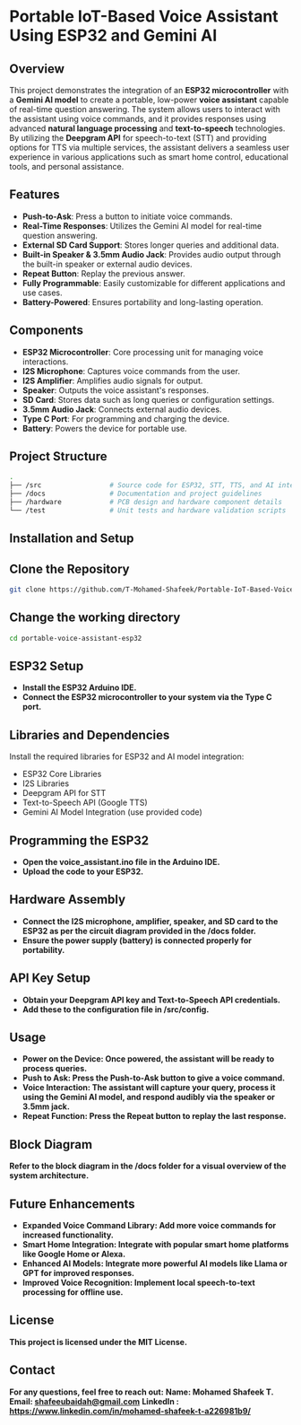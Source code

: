 # Portable IoT-Based Voice Assistant Using ESP32 and Gemini AI

## Overview

This project demonstrates the integration of an **ESP32 microcontroller** with a **Gemini AI model** to create a portable, low-power **voice assistant** capable of real-time question answering. The system allows users to interact with the assistant using voice commands, and it provides responses using advanced **natural language processing** and **text-to-speech** technologies. By utilizing the **Deepgram API** for speech-to-text (STT) and providing options for TTS via multiple services, the assistant delivers a seamless user experience in various applications such as smart home control, educational tools, and personal assistance.

## Features

- **Push-to-Ask**: Press a button to initiate voice commands.
- **Real-Time Responses**: Utilizes the Gemini AI model for real-time question answering.
- **External SD Card Support**: Stores longer queries and additional data.
- **Built-in Speaker & 3.5mm Audio Jack**: Provides audio output through the built-in speaker or external audio devices.
- **Repeat Button**: Replay the previous answer.
- **Fully Programmable**: Easily customizable for different applications and use cases.
- **Battery-Powered**: Ensures portability and long-lasting operation.

## Components

- **ESP32 Microcontroller**: Core processing unit for managing voice interactions.
- **I2S Microphone**: Captures voice commands from the user.
- **I2S Amplifier**: Amplifies audio signals for output.
- **Speaker**: Outputs the voice assistant's responses.
- **SD Card**: Stores data such as long queries or configuration settings.
- **3.5mm Audio Jack**: Connects external audio devices.
- **Type C Port**: For programming and charging the device.
- **Battery**: Powers the device for portable use.

## Project Structure

```bash
.
├── /src                 # Source code for ESP32, STT, TTS, and AI integration
├── /docs                # Documentation and project guidelines
├── /hardware            # PCB design and hardware component details
└── /test                # Unit tests and hardware validation scripts
```
## Installation and Setup

## Clone the Repository
```bash
git clone https://github.com/T-Mohamed-Shafeek/Portable-IoT-Based-Voice-Assistant-Using-ESP32-and-Gemini-AI.git
```

## Change the working directory
```bash
cd portable-voice-assistant-esp32
```

## ESP32 Setup
- **Install the ESP32 Arduino IDE.**
- **Connect the ESP32 microcontroller to your system via the Type C port.**

## Libraries and Dependencies
Install the required libraries for ESP32 and AI model integration:
- ESP32 Core Libraries
- I2S Libraries
- Deepgram API for STT
- Text-to-Speech API (Google TTS)
- Gemini AI Model Integration (use provided code)

## Programming the ESP32
- **Open the voice_assistant.ino file in the Arduino IDE.**
- **Upload the code to your ESP32.**

## Hardware Assembly
- **Connect the I2S microphone, amplifier, speaker, and SD card to the ESP32 as per the circuit diagram provided in the /docs folder.**
- **Ensure the power supply (battery) is connected properly for portability.**


## API Key Setup
- **Obtain your Deepgram API key and Text-to-Speech API credentials.**
- **Add these to the configuration file in /src/config.**

## Usage
- **Power on the Device: Once powered, the assistant will be ready to process queries.**
- **Push to Ask: Press the Push-to-Ask button to give a voice command.**
- **Voice Interaction: The assistant will capture your query, process it using the Gemini AI model, and respond audibly via the speaker or 3.5mm jack.**
- **Repeat Function: Press the Repeat button to replay the last response.**
  
## Block Diagram
**Refer to the block diagram in the /docs folder for a visual overview of the system architecture.**

## Future Enhancements
- **Expanded Voice Command Library: Add more voice commands for increased functionality.**
- **Smart Home Integration: Integrate with popular smart home platforms like Google Home or Alexa.**
- **Enhanced AI Models: Integrate more powerful AI models like Llama or GPT for improved responses.**
- **Improved Voice Recognition: Implement local speech-to-text processing for offline use.**

## License
**This project is licensed under the MIT License.**

## Contact
**For any questions, feel free to reach out:**
**Name: Mohamed Shafeek T.**
**Email: shafeeubaidah@gmail.com**
**LinkedIn : https://www.linkedin.com/in/mohamed-shafeek-t-a226981b9/**
